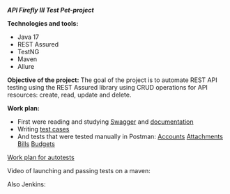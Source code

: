 ***API Firefly III Test Pet-project***

**Technologies and tools:**

- Java 17
- REST Assured 
- TestNG 
- Maven 
- Allure

**Objective of the project:**
The goal of the project is to automate REST API testing using the REST Assured library
using CRUD operations for API resources: create, read, update and delete.

**Work plan:**
- First were reading and studying [Swagger](https://api-docs.firefly-iii.org/#/) and [documentation](https://docs.firefly-iii.org/)
- Writing [test cases](https://docs.google.com/spreadsheets/d/1FPqjIdiSyT2MoWFtD7_PdnCeNTEn-p-YEMzq5Ftaevg/edit?gid=0#gid=0)
- And tests that were tested manually in Postman: [Accounts](https://documenter.getpostman.com/view/34688119/2sA3e498jZ) [Attachments](https://documenter.getpostman.com/view/34688119/2sA3e498jb) [Bills](https://documenter.getpostman.com/view/34688119/2sA3e498jc) [Budgets](https://documenter.getpostman.com/view/34688119/2sA3e498jd)

[Work plan for autotests](Step)

Video of launching and passing tests on a maven:

Also Jenkins:
